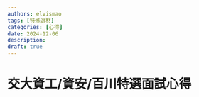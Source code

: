 ```yaml
---
authors: elvismao
tags: [特殊選材]
categories: [心得]
date: 2024-12-06
description: 
draft: true
---
```


# 交大資工/資安/百川特選面試心得
